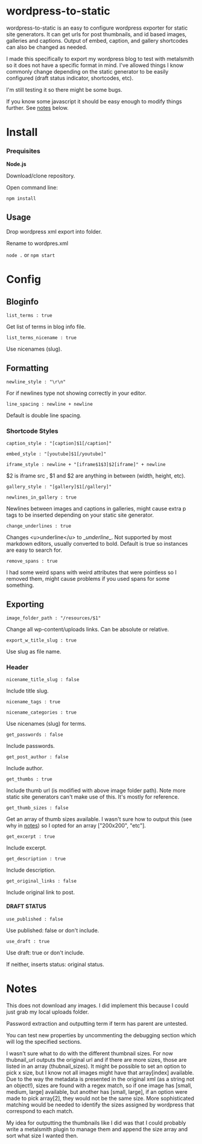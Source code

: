 # wordpress-to-static

wordpress-to-static is an easy to configure wordpress exporter for static site generators. It can get urls for post thumbnails, and id based images, galleries and captions. Output of embed, caption, and gallery shortcodes can also be changed as needed.

I made this specifically to export my wordpress blog to test with metalsmith so it does not have a specific format in mind. I've allowed things I know commonly change depending on the static generator to be easily configured (draft status indicator, shortcodes, etc).

I'm still testing it so there might be some bugs.

If you know some javascript it should be easy enough to modify things further. See [notes](#notes) below.

# Install

### Prequisites

**Node.js**

Download/clone repository.

Open command line:

`npm install`


## Usage

Drop wordpress xml export into folder.

Rename to wordpres.xml

`node .` or `npm start`

# Config

## Bloginfo

    list_terms : true

Get list of terms in blog info file.

    list_terms_nicename : true

Use nicenames (slug).

## Formatting

    newline_style : "\r\n"

For if newlines type not showing correctly in your editor.

    line_spacing : newline + newline

Default is double line spacing.

### Shortcode Styles

    caption_style : "[caption]$1[/caption]"

    embed_style : "[youtube]$1[/youtube]"

    iframe_style : newline + "[iframe$1$3]$2[iframe]" + newline

$2 is iframe src , $1 and $2 are anything in between (width, height, etc).

    gallery_style : "[gallery]$1[/gallery]"

    newlines_in_gallery : true

Newlines between images and captions in galleries, might cause extra p tags to be inserted depending on your static site generator.

    change_underlines : true

Changes &lt;u&gt;underline&lt;/u&gt; to \__underline__. Not supported by most markdown editors, usually converted to bold. Default is true so instances are easy to search for.

    remove_spans : true

I had some weird spans with weird attributes that were pointless so I removed them, might cause problems if you used spans for some something.

## Exporting

    image_folder_path : "/resources/$1"

Change all wp-content/uploads links. Can be absolute or relative.

    export_w_title_slug : true

Use slug as file name.

### Header

    nicename_title_slug : false

Include title slug.

    nicename_tags : true

    nicename_categories : true

Use nicenames (slug) for terms.

    get_passwords : false

Include passwords.

    get_post_author : false

Include author.

    get_thumbs : true

Include thumb url (is modified with above image folder path). Note more static site generators can't make use of this. It's mostly for reference.

    get_thumb_sizes : false

Get an array of thumb sizes available. I wasn't sure how to output this (see why in [notes](#notes)) so I opted for an array ["200x200", "etc"].

    get_excerpt : true

Include excerpt.

    get_description : true

Include description.

    get_original_links : false

Include original link to post.

#### DRAFT STATUS

    use_published : false

Use published: false or don't include.

    use_draft : true

Use draft: true or don't include.

If neither, inserts status: original status.

# Notes

This does not download any images. I did implement this because I could just grab my local uploads folder.

Password extraction and outputting term if term has parent are untested.

You can test new properties by uncommenting the debugging section which will log the specified sections.

I wasn't sure what to do with the different thumbnail sizes. For now thubnail_url outputs the original url and if there are more sizes, those are listed in an array (thubnail_sizes). It might be possible to set an option to pick x size, but I know not all images might have that array[index] available. Due to the way the metadata is presented in the original xml (as a string not an object!), sizes are found with a regex match, so if one image has [small, medium, large] available, but another has [small, large], if an option were made to pick array[2], they would not be the same size. More sophisticated matching would be needed to identify the sizes assigned by wordpress that correspond to each match.

My idea for outputting the thumbnails like I did was that I could probably write a metalsmith plugin to manage them and append the size array and sort what size I wanted then.
